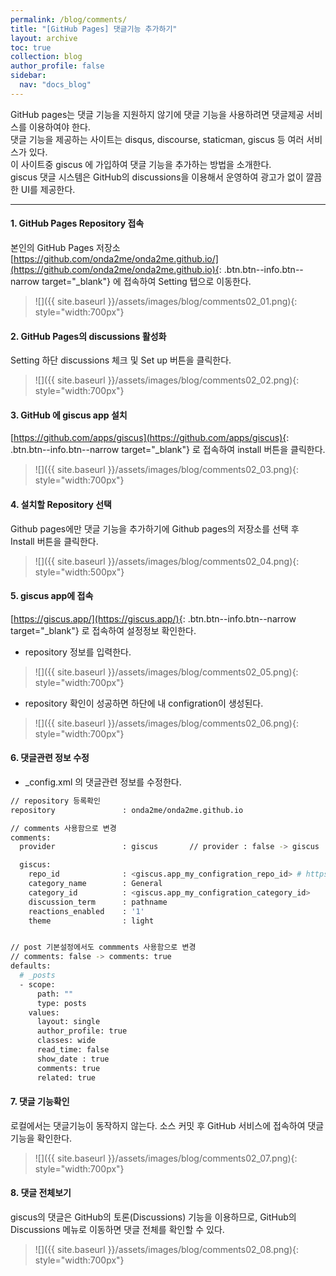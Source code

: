 ```yaml
---
permalink: /blog/comments/
title: "[GitHub Pages] 댓글기능 추가하기"
layout: archive
toc: true
collection: blog
author_profile: false
sidebar:
  nav: "docs_blog"
---
```


GitHub pages는 댓글 기능을 지원하지 않기에 댓글 기능을 사용하려면 댓글제공 서비스를 이용하여야 한다.    
댓글 기능을 제공하는 사이트는 disqus, discourse, staticman, giscus 등 여러 서비스가 있다.    
이 사이트중 giscus 에 가입하여 댓글 기능을 추가하는 방법을 소개한다.    
giscus 댓글 시스템은 GitHub의 discussions을 이용해서 운영하여 광고가 없이 깔끔한 UI를 제공한다.

---

#### 1. GitHub Pages Repository 접속
본인의 GitHub Pages 저장소 [https://github.com/onda2me/onda2me.github.io/](https://github.com/onda2me/onda2me.github.io){: .btn.btn--info.btn--narrow target="_blank"} 에
접속하여 Setting 탭으로 이동한다.    

> ![]({{ site.baseurl }}/assets/images/blog/comments02_01.png){: style="width:700px"}


#### 2. GitHub Pages의 discussions 활성화
Setting 하단 discussions 체크 및 Set up 버튼을 클릭한다.
  > ![]({{ site.baseurl }}/assets/images/blog/comments02_02.png){: style="width:700px"}


#### 3. GitHub 에 giscus app 설치
[https://github.com/apps/giscus](https://github.com/apps/giscus){: .btn.btn--info.btn--narrow target="_blank"} 로 접속하여 install 버튼을 클릭한다.    

> ![]({{ site.baseurl }}/assets/images/blog/comments02_03.png){: style="width:700px"}

#### 4. 설치할 Repository 선택
Github pages에만 댓글 기능을 추가하기에 Github pages의 저장소를 선택 후 Install 버튼을 클릭한다.    

> ![]({{ site.baseurl }}/assets/images/blog/comments02_04.png){: style="width:500px"}

#### 5. giscus app에 접속
[https://giscus.app/](https://giscus.app/){: .btn.btn--info.btn--narrow target="_blank"} 로 접속하여 설정정보 확인한다.

  + repository 정보를 입력한다.
> ![]({{ site.baseurl }}/assets/images/blog/comments02_05.png){: style="width:700px"}

  + repository 확인이 성공하면 하단에 내 configration이 생성된다.
> ![]({{ site.baseurl }}/assets/images/blog/comments02_06.png){: style="width:700px"}


#### 6. 댓글관련 정보 수정    
+ _config.xml 의 댓글관련 정보를 수정한다.   

```bash
// repository 등록확인 
repository               : onda2me/onda2me.github.io 

// comments 사용함으로 변경
comments:
  provider               : giscus       // provider : false -> giscus

  giscus:
    repo_id              : <giscus.app_my_configration_repo_id> # https://giscus.app
    category_name        : General 
    category_id          : <giscus.app_my_configration_category_id> 
    discussion_term      : pathname 
    reactions_enabled    : '1' 
    theme                : light 


// post 기본설정에서도 commments 사용함으로 변경 
// comments: false -> comments: true
defaults:
  # _posts
  - scope:
      path: ""
      type: posts
    values:
      layout: single
      author_profile: true
      classes: wide
      read_time: false
      show_date : true 
      comments: true
      related: true

```
#### 7. 댓글 기능확인
로컬에서는 댓글기능이 동작하지 않는다. 소스 커밋 후 GitHub 서비스에 접속하여 댓글 기능을 확인한다.

> ![]({{ site.baseurl }}/assets/images/blog/comments02_07.png){: style="width:700px"}

#### 8. 댓글 전체보기
giscus의 댓글은 GitHub의 토론(Discussions) 기능을 이용하므로, GitHub의 Discussions 메뉴로 이동하면 댓글 전체를 확인할 수 있다.
> ![]({{ site.baseurl }}/assets/images/blog/comments02_08.png){: style="width:700px"}